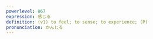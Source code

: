 ```yaml
---
powerlevel: 867
expression: 感じる
definition: (v1) to feel; to sense; to experience; (P)
pronunciation: かんじる
---
```

